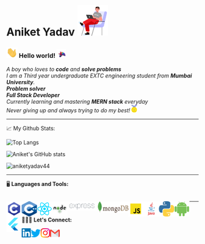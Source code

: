 # Aniket Yadav&nbsp;<img src="https://github.com/aniketyadav44/aniketyadav44/blob/main/Assets/boy.gif" width="80px" height="80px">

### <img src="https://github.com/aniketyadav44/aniketyadav44/blob/main/Assets/Hi.gif" width="29px"> Hello world!&nbsp;<img src="https://github.com/aniketyadav44/aniketyadav44/blob/main/Assets/bird.gif" width="24px">

<p>
  <em>
    A boy who loves to <b>code</b> and <b>solve problems</b> <br> 
    I am a Third year undergraduate EXTC engineering student from <b>Mumbai University</b>. <br>
    <b>Problem solver</b>&nbsp;<br> 
    <b>Full Stack Developer</b>&nbsp;<br> 
    Currently learning and mastering <b>MERN stack</b> everyday <br>
    Never giving up and always trying to do my best!<img src="https://github.com/aniketyadav44/aniketyadav44/blob/main/Assets/Medal.gif" width="20px">
  </em>  
</p>

---

📈 My Github Stats:

![Top Langs](https://github-readme-stats.vercel.app/api/top-langs/?username=aniketyadav44&theme=tokyonight) 

![Aniket's GitHub stats](https://github-readme-stats.vercel.app/api?username=aniketyadav44&show_icons=true&count_private=true&hide=prs,issues,contribs&theme=tokyonight)

<p align="left"> <img src="https://komarev.com/ghpvc/?username=aniketyadav44&label=Profile%20views&color=0e75b6&style=flat" alt="aniketyadav44" /> </p>

---

<p align="left" >🖥️ <b>Languages and Tools:</b>&nbsp;<br><br></p>
<img align="left" alt="Aniket Yadav | C" width="40px" height="40px" src="https://github.com/aniketyadav44/aniketyadav44/blob/main/Assets/C.png" />
<img align="left" alt="Aniket Yadav | C++" width="40px" height="40px" src="https://github.com/aniketyadav44/aniketyadav44/blob/main/Assets/C++.png" />
<img align="left" alt="Aniket Yadav | ReactJS" width="40px" height="40px" src="https://github.com/aniketyadav44/aniketyadav44/blob/main/Assets/ReactJS.png" />
<img align="left" alt="Aniket Yadav | NodeJS" width="40px" height="40px" src="https://github.com/aniketyadav44/aniketyadav44/blob/main/Assets/NodeJS.png" />
<img align="left" alt="Aniket Yadav | ExpressJS" width="80px" height="25px" src="https://github.com/aniketyadav44/aniketyadav44/blob/main/Assets/ExpressJS.png" />
<img align="left" alt="Aniket Yadav | MongoDB" width="80px" height="30px" src="https://github.com/aniketyadav44/aniketyadav44/blob/main/Assets/MongoDB.png" />
<img align="left" alt="Aniket Yadav | JavaScript" width="40px" height="40px" src="https://github.com/aniketyadav44/aniketyadav44/blob/main/Assets/JavaScript.png" />
<img align="left" alt="Aniket Yadav | JAVA" width="40px" height="40px" src="https://github.com/aniketyadav44/aniketyadav44/blob/main/Assets/JAVA.png" />
<img align="left" alt="Aniket Yadav | Python" width="40px" height="40px" src="https://github.com/aniketyadav44/aniketyadav44/blob/main/Assets/Python.png" />
<img align="left" alt="Aniket Yadav | Android" width="40px" height="40px" src="https://github.com/aniketyadav44/aniketyadav44/blob/main/Assets/Android.png" />
<img align="left" alt="Aniket Yadav | Flutter" width="40px" height="40px" src="https://github.com/aniketyadav44/aniketyadav44/blob/main/Assets/Flutter.png" />

---

  <p align="left">👨🏼‍💻 <b>Let's Connect:</b>&nbsp;<br></p>
  <a href="https://www.linkedin.com/in/aniketyadav4848/">
    <img align="left" alt="Aniket Yadav | Linkedin" width="24px" src="https://github.com/aniketyadav44/aniketyadav44/blob/main/Assets/Linkedin.svg" />
  </a>
  <a href="https://twitter.com/AniketY8888">
    <img align="left" alt="Aniket Yadav | Twitter" width="26px" src="https://github.com/aniketyadav44/aniketyadav44/blob/main/Assets/Twitter.svg" />
  </a>
  <a href="https://www.instagram.com/aniket.cp/">
    <img align="left" alt="Aniket Yadav | Instagram" width="24px" src="https://github.com/aniketyadav44/aniketyadav44/blob/main/Assets/Instagram.svg" />
  </a>
  <a href="mailto:aniani4848@gmail.com">
    <img align="left" alt="Aniket Yadav | Gmail" width="26px" src="https://github.com/aniketyadav44/aniketyadav44/blob/main/Assets/Gmail.svg" />
  </a>
